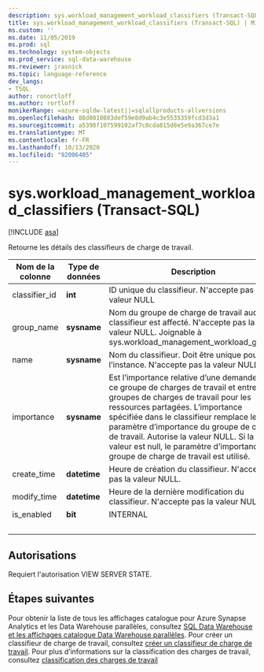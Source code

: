 ```yaml
---
description: sys.workload_management_workload_classifiers (Transact-SQL)
title: sys.workload_management_workload_classifiers (Transact-SQL) | Microsoft Docs
ms.custom: ''
ms.date: 11/05/2019
ms.prod: sql
ms.technology: system-objects
ms.prod_service: sql-data-warehouse
ms.reviewer: jrasnick
ms.topic: language-reference
dev_langs:
- TSQL
author: ronortloff
ms.author: rortloff
monikerRange: =azure-sqldw-latest||=sqlallproducts-allversions
ms.openlocfilehash: 88d8010883def59e8d9ab4c3e5535359fcd3d3a1
ms.sourcegitcommit: a5398f107599102af7c8cda815d8e5e9a367ce7e
ms.translationtype: MT
ms.contentlocale: fr-FR
ms.lasthandoff: 10/13/2020
ms.locfileid: "92006405"
---
```

# <a name="sysworkload_management_workload_classifiers-transact-sql"></a>sys.workload_management_workload_classifiers (Transact-SQL)

[!INCLUDE [asa](../../includes/applies-to-version/asa.md)]

 Retourne les détails des classifieurs de charge de travail.  
  
|Nom de la colonne|Type de données|Description|Plage|  
|-----------------|---------------|-----------------|-----------|
|classifier_id|**int**|ID unique du classifieur. N'accepte pas la valeur NULL||
group_name|**sysname**|Nom du groupe de charge de travail auquel le classifieur est affecté. N'accepte pas la valeur NULL. Joignable à sys.workload_management_workload_groups ||
name|**sysname**|Nom du classifieur. Doit être unique pour l’instance. N'accepte pas la valeur NULL.||
|importance|**sysname**|Est l’importance relative d’une demande dans ce groupe de charges de travail et entre les groupes de charges de travail pour les ressources partagées.  L’importance spécifiée dans le classifieur remplace le paramètre d’importance du groupe de charge de travail. Autorise la valeur NULL.  Si la valeur est null, le paramètre d’importance du groupe de charge de travail est utilisé.|Low, below_normal, normal (par défaut), above_normal, High |
|create_time|**datetime**|Heure de création du classifieur. N'accepte pas la valeur NULL.||
modify_time|**datetime**|Heure de la dernière modification du classifieur. N'accepte pas la valeur NULL.||
is_enabled|**bit**|INTERNAL||
|&nbsp;||||
  
## <a name="permissions"></a>Autorisations

Requiert l'autorisation VIEW SERVER STATE.

## <a name="next-steps"></a>Étapes suivantes

 Pour obtenir la liste de tous les affichages catalogue pour Azure Synapse Analytics et les Data Warehouse parallèles, consultez [SQL Data Warehouse et les affichages catalogue Data Warehouse parallèles](../../relational-databases/system-catalog-views/sql-data-warehouse-and-parallel-data-warehouse-catalog-views.md). Pour créer un classifieur de charge de travail, consultez [créer un classifieur de charge de travail](../../t-sql/statements/create-workload-classifier-transact-sql.md). Pour plus d’informations sur la classification des charges de travail, consultez [classification des charges de travail](/azure/sql-data-warehouse/sql-data-warehouse-workload-classification)
